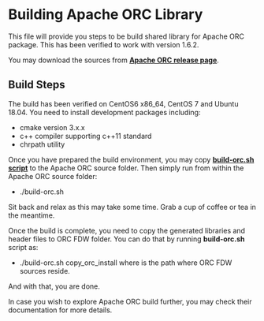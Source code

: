 # Building Apache ORC Library
This file will provide you steps to be build shared library for Apache ORC package. This has been verified to work with version
1.6.2.

You may download the sources from **[Apache ORC release page](https://github.com/apache/orc/releases)**.

## Build Steps
The build has been verified on CentOS6 x86_64, CentOS 7 and Ubuntu 18.04. You need to install development packages including:
- cmake version 3.x.x
- c++ compiler supporting c++11 standard
- chrpath utility

Once you have prepared the build environment, you may copy **[build-orc.sh script](build-orc.sh)** to the Apache ORC source folder. Then
simply run from within the Apache ORC source folder:
- ./build-orc.sh

Sit back and relax as this may take some time. Grab a cup of coffee or tea in the meantime.

Once the build is complete, you need to copy the generated libraries and header files to ORC FDW folder. You can do that by running
**build-orc.sh** script as:
- ./build-orc.sh copy_orc_install **<ORC FDW SOURCE PATH>**
where <ORC FDW SOURCE PATH> is the path where ORC FDW sources reside.

And with that, you are done.

In case you wish to explore Apache ORC build further, you may check their documentation for more details.

